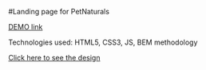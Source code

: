 #Landing page for PetNaturals

[DEMO link](https://dudardaryna.github.io/tt_pet-natural/)

Technologies used: HTML5, CSS3, JS, BEM methodology

[Click here to see the design](https://www.figma.com/file/aHYsFObFg5P0Ycwd2uyFAn/test)